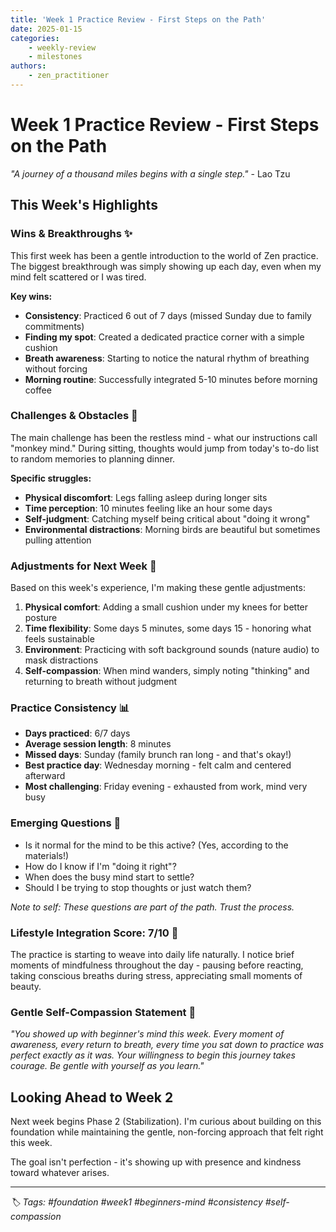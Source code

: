 ```yaml
---
title: 'Week 1 Practice Review - First Steps on the Path'
date: 2025-01-15
categories:
    - weekly-review
    - milestones
authors:
    - zen_practitioner
---
```


# Week 1 Practice Review - First Steps on the Path

_"A journey of a thousand miles begins with a single step."_ - Lao Tzu

## This Week's Highlights

### Wins & Breakthroughs ✨

This first week has been a gentle introduction to the world of Zen practice. The biggest breakthrough was simply showing up each day, even when my mind felt scattered or I was tired.

**Key wins:**

-   **Consistency**: Practiced 6 out of 7 days (missed Sunday due to family commitments)
-   **Finding my spot**: Created a dedicated practice corner with a simple cushion
-   **Breath awareness**: Starting to notice the natural rhythm of breathing without forcing
-   **Morning routine**: Successfully integrated 5-10 minutes before morning coffee

<!-- more -->

### Challenges & Obstacles 🌊

The main challenge has been the restless mind - what our instructions call "monkey mind." During sitting, thoughts would jump from today's to-do list to random memories to planning dinner.

**Specific struggles:**

-   **Physical discomfort**: Legs falling asleep during longer sits
-   **Time perception**: 10 minutes feeling like an hour some days
-   **Self-judgment**: Catching myself being critical about "doing it wrong"
-   **Environmental distractions**: Morning birds are beautiful but sometimes pulling attention

### Adjustments for Next Week 🔄

Based on this week's experience, I'm making these gentle adjustments:

1. **Physical comfort**: Adding a small cushion under my knees for better posture
2. **Time flexibility**: Some days 5 minutes, some days 15 - honoring what feels sustainable
3. **Environment**: Practicing with soft background sounds (nature audio) to mask distractions
4. **Self-compassion**: When mind wanders, simply noting "thinking" and returning to breath without judgment

### Practice Consistency 📊

-   **Days practiced**: 6/7 days
-   **Average session length**: 8 minutes
-   **Missed days**: Sunday (family brunch ran long - and that's okay!)
-   **Best practice day**: Wednesday morning - felt calm and centered afterward
-   **Most challenging**: Friday evening - exhausted from work, mind very busy

### Emerging Questions 🤔

-   Is it normal for the mind to be this active? (Yes, according to the materials!)
-   How do I know if I'm "doing it right"?
-   When does the busy mind start to settle?
-   Should I be trying to stop thoughts or just watch them?

_Note to self: These questions are part of the path. Trust the process._

### Lifestyle Integration Score: 7/10 🌱

The practice is starting to weave into daily life naturally. I notice brief moments of mindfulness throughout the day - pausing before reacting, taking conscious breaths during stress, appreciating small moments of beauty.

### Gentle Self-Compassion Statement 💚

_"You showed up with beginner's mind this week. Every moment of awareness, every return to breath, every time you sat down to practice was perfect exactly as it was. Your willingness to begin this journey takes courage. Be gentle with yourself as you learn."_

## Looking Ahead to Week 2

Next week begins Phase 2 (Stabilization). I'm curious about building on this foundation while maintaining the gentle, non-forcing approach that felt right this week.

The goal isn't perfection - it's showing up with presence and kindness toward whatever arises.

---

_🏷️ Tags: #foundation #week1 #beginners-mind #consistency #self-compassion_
